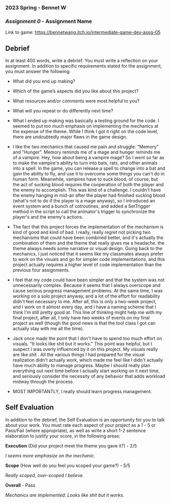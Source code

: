 ### **2023 Spring** - Bennet W
### *Assignment 0* - Assignment Name
Link to game: https://bennetwang.itch.io/intermediate-game-dev-assg-05


## **Debrief**
In at least 400 words, write a debrief. You must write a reflection on your assignment. In addition to specific requirements stated for the assignment, you must answer the following:

- What did you end up making?
- Which of the game’s aspects did you like about this project?
- What resources and/or comments were most helpful to you?
- What will you repeat or do differently next time?

- What I ended up making was basically a testing ground for the code. I seemed to put too much emphasis on implementing the mechanics at the expense of the theme. While I think I got it right on the code level, there are undoubtedly major flaws in the game design.
- I like the two mechanics that caused me pain and struggle: "Memory" and "Hunger". Memory reminds me of a mage and hunger reminds me of a vampire. Hey, how about being a vampire mage? So I went so far as to make the vampire's ability to turn into bats, rats, and other animals into a spell. In the game, you can release a spell to change into a bat and gain the ability to fly, and use it to overcome some things you can't do in human form. Meanwhile, vampires have to suck blood, of course, but the act of sucking blood requires the cooperation of both the player and the enemy to accomplish. This was kind of a challenge. I couldn't have the enemy hanging in mid-air after the player had finished sucking blood (what's not to do if the player is a mage anyway), so I introduced an event system and a bunch of cotroutines, and added a SetTrigger method in the script to call the animator's trigger to synchronize the player's and the enemy's actions.
- The fact that this project forces the implementation of the mechanism is kind of good and kind of bad. I really, really regret not picking two mechanisms that could have been combined better, and it's actually the combination of them and the theme that really gives me a headache. the theme always needs some narrative or visual design. Going back to the mechanics, I just noticed that it seems like my classmates always prefer to work on the visuals and go for simpler code implementations, and this project actually requires a higher level of code implementation than the previous four assignments.
- I feel that my code could have been simpler and that the system was not unnecessarily complex. Because it seems that I always overscope and cause serious progress management problems. At the same time, I was working on a solo project anyway, and a lot of the effort for readability didn't feel necessary to me. After all, this is only a two-week project, and I work on it almost every day, and I have a naming scheme that I think I'm still pretty good at. This line of thinking might help me with my final project, after all, I only have two weeks of events on my final project as well (though the good news is that the tool class I got can actually stay with me all the time).
- Jack once made the point that I don't have to spend too much effort on visuals. "It looks like shit but it works." This point was helpful, but I suspect I was overly influenced by it on this project. My visuals really are like shit . All the various things I had prepared for the visual realization didn't actually work, which made me feel like I didn't actually have much ability to manage progress. Maybe I should really plan everything out next time before I actually start working on it next time, and seriously consider the necessity of any behavior that adds workload midway through the process.
- MOST IMPORTANTLY, I really should learn progress management.

## **Self Evaluation**
In addition to the debrief, the Self Evaluation is an opportunity for you to talk about your work. You must rate each aspect of your project as a 1 - 5 or Pass/Fail (where appropriate), as well as write a short 1-2 sentence elaboration to justify your score, in the following areas:


**Execution** (Did your project meet the theme you gave it?) - 2/5

*I seems more emphasize on the mechanic.*


**Scope** (How well do you feel you scoped your game?) - 5/5


*Really scoped, over-scoped I believe.*


**Overall** - Pass


*Mechanics are implemented. Looks like shit but it works.*
